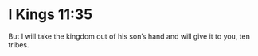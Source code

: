 # I Kings 11:35

But I will take the kingdom out of his son’s hand and will give it to you, ten tribes.
